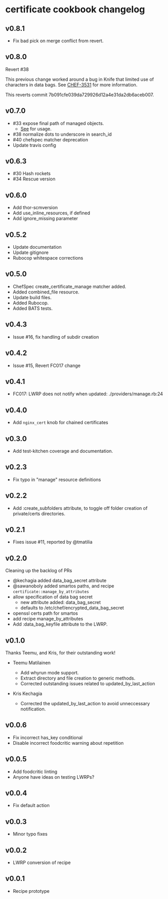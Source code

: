 certificate cookbook changelog
==============================

v0.8.1
------

* Fix bad pick on merge conflict from revert.

v0.8.0
------

Revert #38
    
This previous change worked around a bug in Knife that limited use of characters
in data bags.  See [CHEF-3531](https://github.com/chef/chef/pull/1104) for more information.
    
This reverts commit 7b091cfe039da729926d12a4e31da2db6aceb007.
    
v0.7.0
------

* #33 expose final path of managed objects.
  - [See](https://github.com/atomic-penguin/cookbook-certificate#readonly-attribute-example) for usage.
* #38 normalize dots to underscore in search_id
* #40 chefspec matcher deprecation
* Update travis config 

v0.6.3
------

* #30 Hash rockets
* #34 Rescue version

v0.6.0
------

* Add thor-scmversion
* Add use_inline_resources, if defined
* Add ignore_missing parameter

v0.5.2
------

* Update documentation
* Update gitignore
* Rubocop whitespace corrections 

v0.5.0
------

* ChefSpec create_certificate_manage matcher added.
* Added combined_file resource.
* Update build files.
* Added Rubocop.
* Added BATS tests.

v0.4.3
------

* Issue #16, fix handling of subdir creation

v0.4.2
------

* Issue #15, Revert FC017 change

v0.4.1
------

* FC017: LWRP does not notify when updated: ./providers/manage.rb:24

v0.4.0
------

* Add `nginx_cert` knob for chained certificates

v0.3.0
------

* Add test-kitchen coverage and documentation. 

v0.2.3
------

* Fix typo in "manage" resource definitions

v0.2.2
------

* Add :create_subfolders attribute, to toggle off folder creation of private/certs directories.

v0.2.1
------

* Fixes issue #11, reported by @tmatilia

v0.2.0
------

Cleaning up the backlog of PRs

* @kechagia added data_bag_secret attribute
* @sawanoboly added smartos paths, and recipe `certificate::manage_by_attributes`
* allow specification of data bag secret
  - new attribute added: data_bag_secret
  - defaults to /etc/chef/encrypted_data_bag_secret
* openssl certs path for smartos
* add recipe manage_by_attributes
*  Add :data_bag_keyfile attribute to the LWRP.

v0.1.0
------

Thanks Teemu, and Kris, for their outstanding work!

* Teemu Matilainen
  - Add whyrun mode support.
  - Extract directory and file creation to generic methods.
  - Corrected outstanding issues related to updated_by_last_action
   
* Kris Kechagia
  - Corrected the updated_by_last_action to avoid unneccessary
    notification.

v0.0.6
------

  - Fix incorrect has_key conditional
  - Disable incorrect foodcritic warning about repetition

v0.0.5
------

  - Add foodcritic linting
  - Anyone have ideas on testing LWRPs?

v0.0.4
------

  - Fix default action

v0.0.3
------

  - Minor typo fixes

v0.0.2
------

  - LWRP conversion of recipe

v0.0.1
------

  - Recipe prototype
